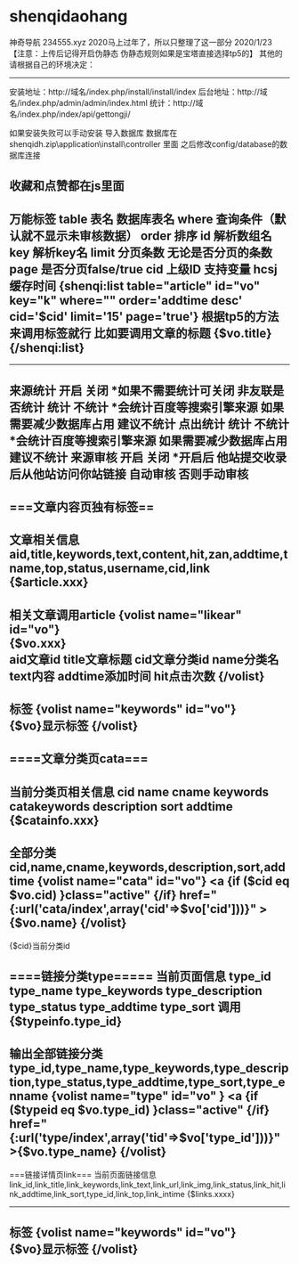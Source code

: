 # shenqidaohang
神奇导航
234555.xyz
2020马上过年了，所以只整理了这一部分
2020/1/23
【注意：上传后记得开启伪静态 伪静态规则如果是宝塔直接选择tp5的】
其他的请根据自己的环境决定：

--------
安装地址：http://域名/index.php/install/install/index
后台地址：http://域名/index.php/admin/admin/index.html
统计：http://域名/index.php/index/api/gettongji/

如果安装失败可以手动安装 导入数据库
数据库在shenqidh.zip\application\install\controller 里面
之后修改config/database的数据库连接

收藏和点赞都在js里面
--------
万能标签
table      表名 数据库表名
where      查询条件（默认就不显示未审核数据）
order      排序
id         解析数组名
key        解析key名
limit      分页条数 无论是否分页的条数
page       是否分页false/true
cid        上级ID 支持变量
hcsj       缓存时间
{shenqi:list table="article"  id="vo" key="k" where="" order='addtime desc' cid='$cid' limit='15' page='true'}
根据tp5的方法来调用标签就行
比如要调用文章的标题 {$vo.title}
{/shenqi:list}
--------

--------
来源统计 开启    关闭 *如果不需要统计可关闭
非友联是否统计 统计    不统计 *会统计百度等搜索引擎来源 如果需要减少数据库占用 建议不统计
点出统计 统计    不统计 *会统计百度等搜索引擎来源 如果需要减少数据库占用 建议不统计
来源审核 开启    关闭 *开启后 他站提交收录后从他站访问你站链接 自动审核 否则手动审核
--------
===文章内容页独有标签==
--------
文章相关信息
aid,title,keywords,text,content,hit,zan,addtime,tname,top,status,username,cid,link
{$article.xxx}
--------
相关文章调用article
{volist name="likear" id="vo"}       
{$vo.xxx}      
aid文章id
title文章标题
cid文章分类id
name分类名
text内容
addtime添加时间
hit点击次数
 {/volist}
--------
标签
{volist name="keywords" id="vo"}     
{$vo}显示标签
 {/volist}
--------
====文章分类页cata===
--------
当前分类页相关信息
cid
name
cname
keywords
catakeywords
description
sort
addtime
{$catainfo.xxx}
--------
全部分类
cid,name,cname,keywords,description,sort,addtime
{volist name="cata" id="vo"}
<a {if ($cid eq $vo.cid) }class="active" {/if} href="{:url('cata/index',array('cid'=>$vo['cid']))}" >{$vo.name}</a>
{/volist}
--------
{$cid}当前分类id

====链接分类type=====
当前页面信息
type_id
type_name
type_keywords
type_description
type_status
type_addtime
type_sort
调用{$typeinfo.type_id}
--------
输出全部链接分类
type_id,type_name,type_keywords,type_description,type_status,type_addtime,type_sort,type_enname
{volist name="type" id="vo" }
<a {if ($typeid eq $vo.type_id) }class="active" {/if} href="{:url('type/index',array('tid'=>$vo['type_id']))}" >{$vo.type_name}</a>
 {/volist}
--------

===链接详情页link===
当前页面链接信息
link_id,link_title,link_keywords,link_text,link_url,link_img,link_status,link_hit,link_addtime,link_sort,type_id,link_top,link_intime
{$links.xxxx}

--------
标签
{volist name="keywords" id="vo"}     
{$vo}显示标签
 {/volist}
--------
